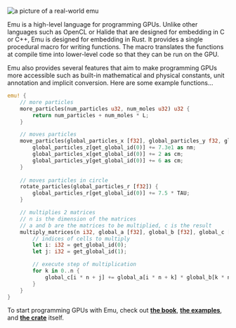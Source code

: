 <!--![a picture of a real-world emu](https://i.imgur.com/jraDjSK.jpg)-->
![a picture of a real-world emu](https://i.imgur.com/8CeUiar.jpg)

Emu is a high-level language for programming GPUs. Unlike other languages such as OpenCL or Halide that are designed for embedding in C or C++, Emu is designed for embedding in Rust. It provides a single procedural macro for writing functions. <!--(As of now, these functions get automatically translated to clean, compact OpenCL code at compile time and stored in the `EMU` global constant, which can then be run using any binding to OpenCL such as [`ocl`](https://github.com/cogciprocate/ocl) or [`rust-opencl`](https://github.com/luqmana/rust-opencl).--> The macro translates the functions at compile time into lower-level code so that they can be run on the GPU.

<!--As a high-level language for numerical computing, Emu is focused on providing useful features specifically for doing numerical (and scientific) computation such as built-in mathematical and physical constants, unit annotation and implicit conversion.--->
Emu also provides several features that aim to make programming GPUs more accessible such as built-in mathematical and physical constants, unit annotation and implicit conversion. Here are some example functions...
```rust
emu! {
	// more particles
	more_particles(num_particles u32, num_moles u32) u32 {
		return num_particles + num_moles * L;
	}

	// moves particles
	move_particles(global_particles_x [f32], global_particles_y f32, global_particles_z f32) {
		global_particles_z[get_global_id(0)] += 7.3e1 as nm;
		global_particles_x[get_global_id(0)] += 2 as cm;
		global_particles_y[get_global_id(0)] += 6 as cm;
	}
	
	// moves particles in circle
	rotate_particles(global_particles_r [f32]) {
		global_particles_r[get_global_id(0)] += 7.5 * TAU;
	}

	// multiplies 2 matrices
	// n is the dimension of the matrices
	// a and b are the matrices to be multiplied, c is the result
	multiply_matrices(n i32, global_a [f32], global_b [f32], global_c [f32]) {
		// indices of cells to multiply
		let i: i32 = get_global_id(0);
		let j: i32 = get_global_id(1);

		// execute step of multiplication
		for k in 0..n {
			global_c[i * n + j] += global_a[i * n + k] * global_b[k * n + j];
		}
	}
}
```
 To start programming GPUs with Emu, check out [**the book**](https://github.com/calebwin/emu/tree/master/book), [**the examples**](https://github.com/calebwin/emu/tree/master/examples), and [**the crate**](https://crates.io/crates/em) itself.
